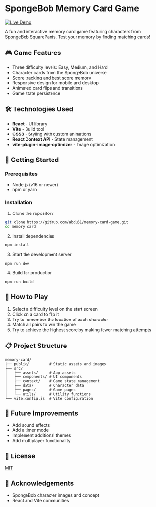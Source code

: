 # SpongeBob Memory Card Game

[![Live Demo](https://img.shields.io/badge/Live_Demo-Visit_Site-blue?style=for-the-badge)](https://memory-card-game-evl.pages.dev/)

A fun and interactive memory card game featuring characters from SpongeBob SquarePants. Test your memory by finding matching cards!

## 🎮 Game Features

- Three difficulty levels: Easy, Medium, and Hard
- Character cards from the SpongeBob universe
- Score tracking and best score memory
- Responsive design for mobile and desktop
- Animated card flips and transitions
- Game state persistence

## 🛠️ Technologies Used

- **React** - UI library
- **Vite** - Build tool
- **CSS3** - Styling with custom animations
- **React Context API** - State management
- **vite-plugin-image-optimizer** - Image optimization

## 🚀 Getting Started

### Prerequisites

- Node.js (v16 or newer)
- npm or yarn

### Installation

1. Clone the repository
```bash
git clone https://github.com/abdu61/memory-card-game.git
cd memory-card
```

2. Install dependencies
```bash
npm install
```

3. Start the development server
```bash
npm run dev
```

4. Build for production
```bash
npm run build
```

## 📝 How to Play

1. Select a difficulty level on the start screen
2. Click on a card to flip it
3. Try to remember the location of each character
4. Match all pairs to win the game
5. Try to achieve the highest score by making fewer matching attempts

## 📋 Project Structure

```
memory-card/
├── public/         # Static assets and images
├── src/
│   ├── assets/     # App assets
│   ├── components/ # UI components
│   ├── context/    # Game state management
│   ├── data/       # Character data
│   ├── pages/      # Game pages
│   └── utils/      # Utility functions
└── vite.config.js  # Vite configuration
```

## 🔧 Future Improvements

- Add sound effects
- Add a timer mode
- Implement additional themes
- Add multiplayer functionality

## 📄 License

[MIT](LICENSE)

## 🙏 Acknowledgements

- SpongeBob character images and concept
- React and Vite communities
